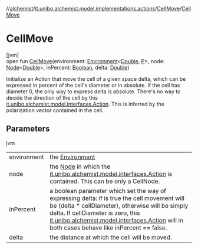 //[alchemist](../../../index.md)/[it.unibo.alchemist.model.implementations.actions](../index.md)/[CellMove](index.md)/[CellMove](-cell-move.md)

# CellMove

[jvm]\
open fun [CellMove](-cell-move.md)(environment: [Environment](../../it.unibo.alchemist.model.interfaces/-environment/index.md)<[Double](https://docs.oracle.com/javase/8/docs/api/java/lang/Double.html), [P](../../it.unibo.alchemist.model/-biochemistry-incarnation/index.md)>, node: [Node](../../it.unibo.alchemist.model.interfaces/-node/index.md)<[Double](https://docs.oracle.com/javase/8/docs/api/java/lang/Double.html)>, inPercent: [Boolean](https://kotlinlang.org/api/latest/jvm/stdlib/kotlin/-boolean/index.html), delta: [Double](https://kotlinlang.org/api/latest/jvm/stdlib/kotlin/-double/index.html))

Initialize an Action that move the cell of a given space delta, which can be expressed in percent of the cell's diameter or in absolute. If the cell has diameter 0, the only way to express delta is absolute. There's no way to decide the direction of the cell by this [it.unibo.alchemist.model.interfaces.Action](../../it.unibo.alchemist.model.interfaces/-action/index.md). This is inferred by the polarization vector contained in the cell.

## Parameters

jvm

| | |
|---|---|
| environment | the [Environment](../../it.unibo.alchemist.model.interfaces/-environment/index.md) |
| node | the [Node](../../it.unibo.alchemist.model.interfaces/-node/index.md) in which the [it.unibo.alchemist.model.interfaces.Action](../../it.unibo.alchemist.model.interfaces/-action/index.md) is contained. This can be only a CellNode. |
| inPercent | a boolean parameter which set the way of expressing delta: if is true the cell movement will be (delta * cellDiameter), otherwise will be simply delta. If cellDiameter is zero, this [it.unibo.alchemist.model.interfaces.Action](../../it.unibo.alchemist.model.interfaces/-action/index.md) will in both cases behave like inPercent == false. |
| delta | the distance at which the cell will be moved. |
